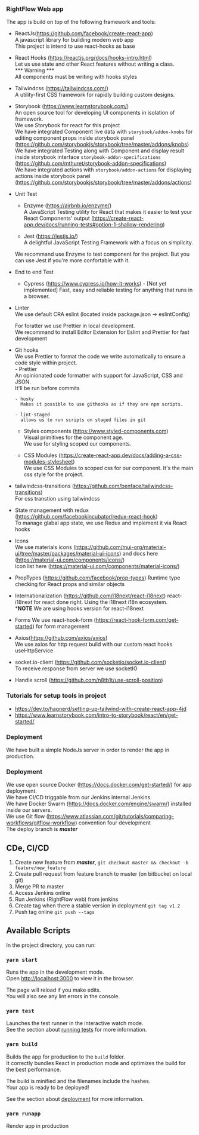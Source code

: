### RightFlow Web app

The app is build on top of the following framework and tools:

- ReactJs(https://github.com/facebook/create-react-app)  
  A javascript library for building modern web app  
  This project is intend to use react-hooks as base

- React Hooks (https://reactjs.org/docs/hooks-intro.html)  
  Let us use state and other React features without writing a class.  
  *** Warning ***  
  All components must be writing with hooks styles  

- Tailwindcss (https://tailwindcss.com/)    
  A utility-first CSS framework for rapidly building custom designs.

- Storybook (https://www.learnstorybook.com/)  
  An open source tool for developing UI components in isolation of framework.  
  We use Storybook for react for this project  
  We have integrated Component live data with `storybook/addon-knobs` for editing component props inside storybook panel (https://github.com/storybookjs/storybook/tree/master/addons/knobs)  
  We have integrated Testing along with Component and display result inside storybook interface `storybook-addon-specifications` (https://github.com/mthuret/storybook-addon-specifications)  
  We have integrated actions with `storybook/addon-actions` for displaying actions inside storybook panel (https://github.com/storybookjs/storybook/tree/master/addons/actions)  

- Unit Test  
    - Enzyme (https://airbnb.io/enzyme/)  
      A JavaScript Testing utility for React that makes it easier to test your React Components' output (https://create-react-app.dev/docs/running-tests#option-1-shallow-rendering)  

    - Jest (https://jestjs.io/)  
      A delightful JavaScript Testing Framework with a focus on simplicity.  

    We recommand use Enzyme to test component for the project. But you can use Jest if you're more confortable with it.  

    
- End to end Test  
    - Cypress (https://www.cypress.io/how-it-works) - [Not yet implemented]
      Fast, easy and reliable testing for anything that runs in a browser.

- Linter  
  We use default CRA eslint (located inside package.json -> eslintConfig)  

  For foratter we use Prettier in local development.  
  We recommand to install Editor Extension for Eslint and Prettier for fast development

- Git hooks  
  We use Prettier to format the code we write automatically to ensure a code style within project.  
      - Prettier  
        An opinionated code formatter with support for JavaScript, CSS and JSON.  
        It'll be run before commits

      - husky  
        Makes it possible to use githooks as if they are npm scripts.  

      - lint-staged  
        allows us to run scripts on staged files in git  

  - Styles components (https://www.styled-components.com)  
  Visual primitives for the component age.  
  We use for styling scoped our components.  

  - CSS Modules (https://create-react-app.dev/docs/adding-a-css-modules-stylesheet)  
    We use CSS Modules to scoped css for our component. It's the main css style for the project.  

- tailwindcss-transitions (https://github.com/benface/tailwindcss-transitions)  
  For css transtion using tailwindcss  

- State management with redux (https://github.com/facebookincubator/redux-react-hook)  
  To manage glabal app state, we use Redux and implement it via React hooks  

- Icons  
  We use materials icons (https://github.com/mui-org/material-ui/tree/master/packages/material-ui-icons) and docs here (https://material-ui.com/components/icons/)  
  Icon list here (https://material-ui.com/components/material-icons/)  

- PropTypes  (https://github.com/facebook/prop-types)
  Runtime type checking for React props and similar objects  

- Internationalization (https://github.com/i18next/react-i18next)
  react-i18next for react done right. Using the i18next i18n ecosystem.  
  ***NOTE** We are using hooks version for react-i18next  

- Forms
  We use react-hook-form (https://react-hook-form.com/get-started) for form management

- Axios(https://github.com/axios/axios)  
  We use axios for http request build with our custom react hooks useHttpService  

- socket.io-client   (https://github.com/socketio/socket.io-client)  
  To receive response from server we use socketIO  

- Handle scroll (https://github.com/n8tb1t/use-scroll-position)

### Tutorials for setup tools in project
  - https://dev.to/hagnerd/setting-up-tailwind-with-create-react-app-4jd
  - https://www.learnstorybook.com/intro-to-storybook/react/en/get-started/

### Deployment
  We have built a simple NodeJs server in order to render the app in production.

### Deployment
  We use open source Docker (https://docs.docker.com/get-started/) for app deployment.  
  We have CI/CD triggable from our Jenkins internal Jenkins.  
  We have Docker Swarm (https://docs.docker.com/engine/swarm/) installed inside our servers.  
  We use Git flow (https://www.atlassian.com/git/tutorials/comparing-workflows/gitflow-workflow) convention four development  
  The deploy branch is ***master***  

## CDe, CI/CD
  1. Create new feature from ***master***, `git checkout master && checkout -b feature/new_feature`  
  2. Create pull request from feature branch to master (on bitbucket on local git)  
  3. Merge PR to master
  4. Access Jenkins online
  5. Run Jenkins (RightFlow web) from jenkins
  6. Create tag when there a stable version in deployment `git tag v1.2`  
  7. Push tag online `git push --tags`

## Available Scripts

In the project directory, you can run:

### `yarn start`

Runs the app in the development mode.<br />
Open [http://localhost:3000](http://localhost:3000) to view it in the browser.

The page will reload if you make edits.<br />
You will also see any lint errors in the console.

### `yarn test`

Launches the test runner in the interactive watch mode.<br />
See the section about [running tests](https://facebook.github.io/create-react-app/docs/running-tests) for more information.

### `yarn build`

Builds the app for production to the `build` folder.<br />
It correctly bundles React in production mode and optimizes the build for the best performance.

The build is minified and the filenames include the hashes.<br />
Your app is ready to be deployed!

See the section about [deployment](https://facebook.github.io/create-react-app/docs/deployment) for more information.

### `yarn runapp`

Render app in production

